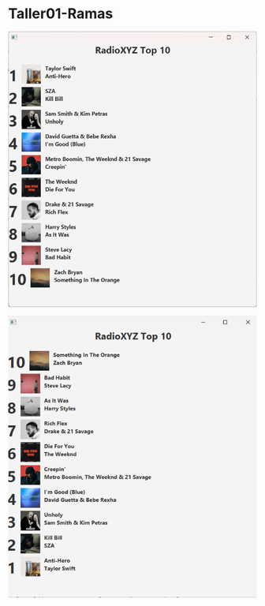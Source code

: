 # Taller01-Ramas



![Captura de resultado](cap_switch_artista_titulo.jpg)

![Captura de resultado](top_descendente.png)
